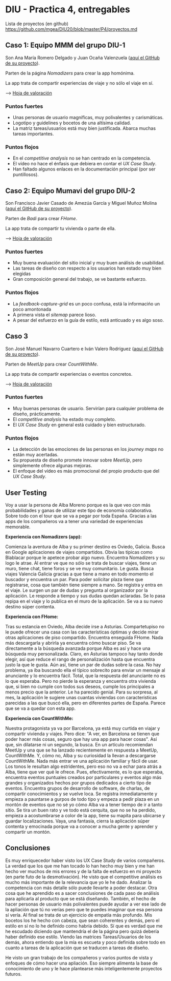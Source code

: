 # DIU - Practica 4, entregables

Lista de proyectos (en github) https://github.com/mgea/DIU20/blob/master/P4/proyectos.md


## Caso 1: Equipo MMM del grupo DIU-1

Son Ana María Romero Delgado y Juan Ocaña Valenzuela ([aquí el GitHub de su proyecto](https://github.com/patchispatch/DIU20)).

Parten de la página *Nomadizers* para crear la app homónima.

La app trata de compartir experiencias de viaje y no sólo el viaje en sí.

--> [Hoja de valoración](Hojas-de-valoracion/ODS/DIU1.MMM_review.ods)

### Puntos fuertes

* Unas personas de usuario magníficas, muy polivalentes y carismáticas.
* Logotipo y guidelines y bocetos de una altísima calidad.
* La matriz tareas/usuarios está muy bien justificada. Abarca muchas tareas importantes.

### Puntos flojos

* En el *competitive analysis* no se han centrado en la competencia.
* El vídeo no hace el énfasis que debiera en contar el *UX Case Study*.
* Han faltado algunos enlaces en la documentación principal (por ser puntillosos).


## Caso 2: Equipo Mumavi del grupo DIU-2

Son Francisco Javier Casado de Amezúa García y Miguel Muñoz Molina ([aquí el GitHub de su proyecto](https://github.com/javiercdag/DIU20)).

Parten de *Badi* para crear *FHome*.

La app trata de compartir tu vivienda o parte de ella.

--> [Hoja de valoración](Hojas-de-valoracion/ODS/DIU2.Mumavi_review.ods)

### Puntos fuertes

* Muy buena evaluación del sitio inicial y muy buen análisis de usabilidad.
* Las tareas de diseño con respecto a los usuarios han estado muy bien elegidas
* Gran composición general del trabajo, se ve bastante esfuerzo.

### Puntos flojos

* La *feedback-capture-grid* es un poco confusa, está la informacińo un poco amontonada
* A primera vista el *sitemap* parece lioso.
* A pesar del esfuerzo en la guía de estilo, está anticuado y es algo soso.


## Caso 3

Son José Manuel Navarro Cuartero e Iván Valero Rodríguez ([aquí el GitHub de su proyecto](https://github.com/IvanitiX/DIU20)).

Parten de *MeetUp* para crear *CountWithMe*.

La app trata de compartir experiencias o eventos concretos.

--> [Hoja de valoración](Hojas-de-valoracion/ODS/DIU3.Lutece_review.ods)

### Puntos fuertes

* Muy buenas personas de usuario. Servirían para cualquier problema de diseño, prácticamente.
* El *competitive analysis* ha estado muy completo.
* El *UX Case Study* en general está cuidado y bien estructurado.

### Puntos flojos

* La detección de las emociones de las personas en los *journey maps* no están muy acertadas.
* Su propuesta de diseño promete innovar sobre *MeetUp*, pero simplemente ofrece algunas mejoras.
* El enfoque del vídeo es más promocional del propio producto que del *UX Case Study*.

## User Testing

Voy a usar la persona de Alba Moreno porque es la que veo con más probabilidades y ganas de utilizar este tipo de economía colaborativa. Sobre todo con el tour que se va a pegar por toda España. Gracias a las apps de los compañeros va a tener una variedad de experiencias memorable.

**Experiencia con Nomadizers (app):**

Comienza la aventura de Alba y su primer destino es Oviedo, Galicia. Busca en Google aplicaciones de viajes compartidos. Obvia las típicas como Blablacar porque le apetece probar algo nuevo. Encuentra Nomadizers y su logo le atrae. Al entrar ve que no sólo se trata de buscar viajes, tiene un muro, tiene chat, tiene foros y se ve muy comunitario. Le gusta. Busca viajes Valencia Galicia gracias a que tiene a mano en todo momento el buscador y encuentra un par. Para poder solicitar plaza tiene que registrarse, cosa que también tiene siempre a mano. Se registra y entra en el viaje. Le surgen un par de dudas y pregunta al organizador por la aplicación. Le responde a tiempo y sus dudas quedan aclaradas. Se lo pasa repipa en el viaje y lo publica en el muro de la aplicación. Se va a su nuevo destino súper contenta.

**Experiencia con FHome:**

Tras su estancia en Oviedo, Alba decide irse a Asturias. Compartetupiso no le puede ofrecer una casa con las características óptimas y decide mirar otras aplicaciones de piso compartido. Encuentra enseguida FHome. Nada más descargarla y abrirla ya encuentra cómo buscar piso. Se va directamente a la búsqueda avanzada porque Alba es así y hace una búsqueda muy personalizada. Claro, en Asturias tampoco hay tanto donde elegir, así que reduce el rango de personalización hasta que encuentra justo la que le gusta. Aún así, tiene un par de dudas sobre la casa. No hay problema, ya iba buscando ella el típico sobrecito para enviar un mensaje al anunciante y lo encuentra fácil. Total, que la respuesta del anunciante no es lo que esperaba. Pero no pierde la esperanza y encuentra otra vivienda que, si bien no cumple con todos sus deseos, cumple los principales a menos precio que la anterior. Le ha parecido genial. Para su sorpresa, al mes, la aplicación le sugiere unas cuantas viviendas con características parecidas a las que buscó ella, pero en diferentes partes de España. Parece que se va a quedar con esta app.

**Experiencia con CountWithMe:**

Nuestra protagonista ya va por Barcelona, ya está muy curtida en viajar y compartir vivienda y viajes. Pero dice: "A ver, en Barcelona se tienen que poder hacer más cosas, seguro que hay una app para hacer cosas". Así que, sin dilatarse ni un segundo, la busca. En un artículo recomiendan MeetUp y una que se ha lanzado recientemente en respuesta a MeetUp, CountWithMe. Y, cómo no, Alba y su curiosidad la llevan a descargarse CountWithMe. Nada más entrar ve una aplicación familiar y fácil de usar. Los tonos le resultan algo estridentes, pero eso no va a echar para atrás a Alba, tiene que ver qué le ofrece. Pues, efectivamente, es lo que esperaba, encuentra eventos puntuales creados por particulares y eventos algo más grandes y organizados hechos por grupos dedicados a cierto tipo de eventos. Encuentra grupos de desarrollo de software, de charlas, de compartir conocimientos y se vuelve loca. Se registra inmediatamente y empieza a pauntarse a gurpos de todo tipo y empeza a pedir plaza en un montón de eventos que no sé yo cómo Alba va a tener tiempo de ir a tanto sitio. Se tira un buen rato y ve todo está cerquita, que no se ha perdido, empieza a acostumbrarse a color de la app, tiene su mapita para ubicarse y guardar localizaciones. Vaya, una fantasía, cierra la aplicación súper contenta y emocinada porque va a conocer a mucha gente y aprender y compartir un montón.


## Conclusiones

Es muy enriquecedor haber visto los UX Case Study de varios compañeros. La verdad que los que me han tocado lo han hecho muy bien y me han hecho ver muchos de mis errores y de la falta de esfuerzo en mi proyecto (en parte futo de la desmotivación). He visto que el competitive análisis es mucho más importante de la relevancia que yo le he dado. Analizar la competencia con más detalle sólo puede llevarte a poder destacar. Otra cosa que he aprendido es a sacer conclusiones de cada paso de análisis para aplicarla al producto que se está diseñando. También, el hecho de hacer personas de usuario más polivalentes puede ayudar a ver ese lado de la apliación que tú no verías pero que te puedes imaginar que esa persona sí vería. Al final se trata de un ejercicio de empatía más profundo. Mis bocetos los he hecho con cabeza, que sean coherentes y demás, pero el estilo en sí no lo he definido como habría debido. Sí que es verdad que me he escudado diciendo que mantendría el de la página pero quizá debería haber definido ese estilo. Viendo las matrices Tareas/Usuarios de los demás, ahora entiendo que la mía es escueta y poco definida sobre todo en cuanto a tareas de la aplicación que se traducen a tareas de diseño.

He visto un gran trabajo de los compañeros y varios puntos de vista y enfoques de cómo hacer una apliación. Eso siempre alimenta la base de conocimiento de uno y le hace plantearse más inteligentemente proyectos futuros.
